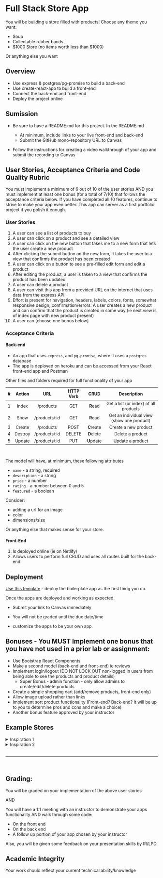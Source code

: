 # Full Stack Store App

You will be building a store filled with products! Choose any theme you want:

- Soup
- Collectable rubber bands
- $1000 Store (no items worth less than $1000)

Or anything else you want

## Overview

- Use express & postgres/pg-promise to build a back-end
- Use create-react-app to build a front-end
- Connect the back-end and front-end
- Deploy the project online

## Sumission

- Be sure to have a README.md for this project. In the README.md
  - At minimum, include links to your live front-end and back-end
  - Submit the GitHub mono-repository URL to Canvas


- Follow the instructions for creating a video walkthrough of your app and submit the recording to Canvas

## User Stories, Acceptance Criteria and Code Quality Rubric

You must implement a minimum of 6 out of 10 of the user stories AND you must implement at least one bonus (for a total of 7/10) that follows the acceptance criteria below. If you have completed all 10 features, continue to strive to make your app even better. This app can server as a first portfolio project if you polish it enough.

### User Stories

1. A user can see a list of products to buy
1. A user can click on a product and see a detailed view
1. A user can click on the new button that takes me to a new form that lets the user create a new product
1. After clicking the submit button on the new form, it takes the user to a view that confirms the product has been created
1. A user can click on a button to see a pre-filled edit form and edit a product
1. After editing the product, a user is taken to a view that confirms the product has been updated
1. A user can delete a product
1. A user can visit this app from a provided URL on the internet that uses data from the express API
1. Effort is present for navigation, headers, labels, colors, fonts, somewhat responsive design, confirmation/errors: A user creates a new product and can confirm that the product is created in some way (ie next view is of index page with new product present)
1. A user can [choose one bonus below]

### Acceptance Criteria

#### Back-end

- An app that uses `express`, and `pg-promise`, where it uses a `postgres` database
- The app is deployed on heroku and can be accessed from your React front-end app and Postman

Other files and folders required for full functionality of your app

|  #  | Action  |      URL      | HTTP Verb |    CRUD    |                Description                |
| :-: | :-----: | :-----------: | :-------: | :--------: | :---------------------------------------: |
|  1  |  Index  |   /products   |    GET    |  **R**ead  |   Get a list (or index) of all products   |
|  2  |  Show   | /products/:id |    GET    |  **R**ead  | Get an individual view (show one product) |
|  3  | Create  |   /products   |   POST    | **C**reate |           Create a new product            |
|  4  | Destroy | /products/:id |  DELETE   | **D**elete |             Delete a product              |
|  5  | Update  | /products/:id |    PUT    | **U**pdate |             Update a product              |

<br />

The model will have, at minimum, these following attributes

- `name` - a string, required
- `description` - a string
- `price` - a number
- `rating` - a number between 0 and 5
- `featured` - a boolean

Consider:

- adding a url for an image
- color
- dimensions/size

Or anything else that makes sense for your store.

#### Front-End

1. Is deployed online (ie on Netlify)
1. Allows users to perform full CRUD and uses all routes built for the back-end

## Deployment

[Use this template](https://github.com/joinpursuit/pern-final-project-template) - deploy the boilerplate app as the first thing you do.

Once the apps are deployed and working as expected,

- Submit your link to Canvas immediately
- You will not be graded until the due date/time

- customize the apps to be your own app.

## Bonuses - You MUST Implement one bonus that you have not used in a prior lab or assignment:

- Use Bootstrap React Components
- Make a second model (back-end and front-end) ie reviews
- Implement login/logout (DO NOT LOCK OUT non-logged in users from being able to see the products and product details)
  - Super Bonus - admin function - only allow admins to create/edit/delete products
- Create a simple shopping cart (add/remove products, front-end only)
- Allow image upload rather than links
- Implement sort product functionality (Front-end? Back-end? It will be up to you to determine pros and cons and make a choice)
- Another bonus feature approved by your instructor

## Example Stores

<details><summary>Inspiration 1</summary>

![](./assets/flow-hack.png)

</details>

<details><summary>Inspiration 2</summary>

![](./assets/neoboutique.png)

</details>

<br />
<hr />
<br />

## Grading:

You will be graded on your implementation of the above user stories

AND

You will have a 1:1 meeting with an instructor to demonstrate your apps functionality AND walk through some code:

- On the front end
- On the back end
- A follow up portion of your app chosen by your instructor

Also, you will be given some feedback on your presentation skills by IR/LPD

## Academic Integrity

Your work should reflect your current technical ability/knowledge
